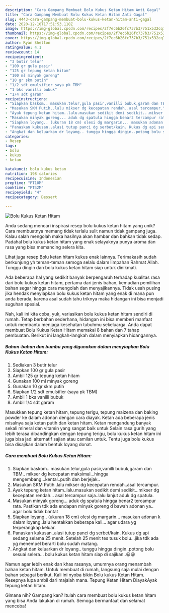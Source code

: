 ```yaml
---
description: "Cara Gampang Membuat Bolu Kukus Ketan Hitam Anti Gagal"
title: "Cara Gampang Membuat Bolu Kukus Ketan Hitam Anti Gagal"
slug: 4443-cara-gampang-membuat-bolu-kukus-ketan-hitam-anti-gagal
date: 2020-12-10T17:51:53.118Z
image: https://img-global.cpcdn.com/recipes/2f7ec6b26fc737b3/751x532cq70/bolu-kukus-ketan-hitam-foto-resep-utama.jpg
thumbnail: https://img-global.cpcdn.com/recipes/2f7ec6b26fc737b3/751x532cq70/bolu-kukus-ketan-hitam-foto-resep-utama.jpg
cover: https://img-global.cpcdn.com/recipes/2f7ec6b26fc737b3/751x532cq70/bolu-kukus-ketan-hitam-foto-resep-utama.jpg
author: Ryan Shelton
ratingvalue: 4.1
reviewcount: 14
recipeingredient:
- "3 butir telur"
- "100 gr gula pasir"
- "125 gr tepung ketan hitam"
- "100 ml minyak goreng"
- "10 gr skm putih"
- "1/2 sdt emulsifier saya pk TBM"
- "1 bks vanilli bubuk"
- "1/4 sdt garam"
recipeinstructions:
- "Siapkan baskom.. masukan.telur,gula pasir,vanilli bubuk,garam dan TBM.. mikser dg kecepatan maksimal...hingga mengembang...kental..putih dan berjejak.."
- "Masukan SKM Putih..lalu mikser dg kecepatan rendah..asal tercampur."
- "Ayak tepung ketan hitam..lalu.masukan sedikit demi sedikit...mikser dg kecepatan rendah... asal tercampur saja..lalu lanjut aduk dg spatula."
- "Masukan minyak goreng... aduk dg spatula hingga benar2 tercampur rata. Pastikan tdk ada endapan minyak goreng d bawah adonan ya.. agar bolu tidak bantat"
- "Siapkan loyang.. (ukuran 18 cm) olesi dg margarin... masukan adonan k dalam loyang..lalu hentakkan beberapa kali... agar udara yg terperangkap keluar."
- "Panaskan kukusan..alasi tutup panci dg serbet/kain. Kukus dg api sedang selama 25 menit. Setelah 25 menit tes tusuk bolu...jika tdk ada yg menempel berarti bolu sudah matang."
- "Angkat dan keluarkan dr loyang.. tunggu hingga dingin..potong bolu sesuai selera... bolu kukus ketan hitam siap di sajikan..😀😀"
categories:
- Resep
tags:
- bolu
- kukus
- ketan

katakunci: bolu kukus ketan 
nutrition: 198 calories
recipecuisine: Indonesian
preptime: "PT10M"
cooktime: "PT42M"
recipeyield: "4"
recipecategory: Dessert

---
```



![Bolu Kukus Ketan Hitam](https://img-global.cpcdn.com/recipes/2f7ec6b26fc737b3/751x532cq70/bolu-kukus-ketan-hitam-foto-resep-utama.jpg)

Anda sedang mencari inspirasi resep bolu kukus ketan hitam yang unik? Cara membuatnya memang tidak terlalu sulit namun tidak gampang juga. Kalau salah mengolah maka hasilnya akan hambar dan bahkan tidak sedap. Padahal bolu kukus ketan hitam yang enak selayaknya punya aroma dan rasa yang bisa memancing selera kita.

Lihat juga resep Bolu ketan hitam kukus enak lainnya. Terimakasih sudah berkunjung yh teman-teman semoga selalu dalam limpahan Rahmat Allah. Tunggu dingin dan bolu kukus ketan hitam siap untuk dinikmati.

Ada beberapa hal yang sedikit banyak berpengaruh terhadap kualitas rasa dari bolu kukus ketan hitam, pertama dari jenis bahan, kemudian pemilihan bahan segar hingga cara mengolah dan menyajikannya. Tidak usah pusing jika hendak menyiapkan bolu kukus ketan hitam yang enak di mana pun anda berada, karena asal sudah tahu triknya maka hidangan ini bisa menjadi suguhan spesial.


Nah, kali ini kita coba, yuk, variasikan bolu kukus ketan hitam sendiri di rumah. Tetap berbahan sederhana, hidangan ini bisa memberi manfaat untuk membantu menjaga kesehatan tubuhmu sekeluarga. Anda dapat membuat Bolu Kukus Ketan Hitam memakai 8 bahan dan 7 tahap pembuatan. Berikut ini langkah-langkah dalam menyiapkan hidangannya.

<!--inarticleads1-->

##### Bahan-bahan dan bumbu yang digunakan dalam menyiapkan Bolu Kukus Ketan Hitam:

1. Sediakan 3 butir telur
1. Siapkan 100 gr gula pasir
1. Ambil 125 gr tepung ketan hitam
1. Gunakan 100 ml minyak goreng
1. Gunakan 10 gr skm putih
1. Siapkan 1/2 sdt emulsifier (saya pk TBM)
1. Ambil 1 bks vanilli bubuk
1. Ambil 1/4 sdt garam


Masukkan tepung ketan hitam, tepung terigu, tepung maizena dan baking powder ke dalam adonan dengan cara diayak. Ketan ada beberapa jenis misalnya saja ketan putih dan ketan hitam. Ketan mengandung banyak sekali mineral dan vitamin yang sangat baik untuk Selain rasa gurih yang lebih terasa dibandingkan dengan tepung terigu, bolu kukus ketan hitam ini juga bisa jadi alternatif sajian atau camilan untuk. Tentu juga bolu kukus bisa disajikan dalam bentuk loyang donat. 

<!--inarticleads2-->

##### Cara membuat Bolu Kukus Ketan Hitam:

1. Siapkan baskom.. masukan.telur,gula pasir,vanilli bubuk,garam dan TBM.. mikser dg kecepatan maksimal...hingga mengembang...kental..putih dan berjejak..
1. Masukan SKM Putih..lalu mikser dg kecepatan rendah..asal tercampur.
1. Ayak tepung ketan hitam..lalu.masukan sedikit demi sedikit...mikser dg kecepatan rendah... asal tercampur saja..lalu lanjut aduk dg spatula.
1. Masukan minyak goreng... aduk dg spatula hingga benar2 tercampur rata. Pastikan tdk ada endapan minyak goreng d bawah adonan ya.. agar bolu tidak bantat
1. Siapkan loyang.. (ukuran 18 cm) olesi dg margarin... masukan adonan k dalam loyang..lalu hentakkan beberapa kali... agar udara yg terperangkap keluar.
1. Panaskan kukusan..alasi tutup panci dg serbet/kain. Kukus dg api sedang selama 25 menit. Setelah 25 menit tes tusuk bolu...jika tdk ada yg menempel berarti bolu sudah matang.
1. Angkat dan keluarkan dr loyang.. tunggu hingga dingin..potong bolu sesuai selera... bolu kukus ketan hitam siap di sajikan..😀😀


Namun agar lebih enak dan khas rasanya, umumnya orang menambah bahan ketan hitam. Untuk membuat di rumah, langsung saja mulai dengan bahan sebagai berikut. Kali ini nyoba bikin Bolu kukus Ketan Hitam. Resepnya lupa ambil dari majalah mana. Tepung Ketan Hitam DiayakAyak tepung ketan hitam. 

Gimana nih? Gampang kan? Itulah cara membuat bolu kukus ketan hitam yang bisa Anda lakukan di rumah. Semoga bermanfaat dan selamat mencoba!
